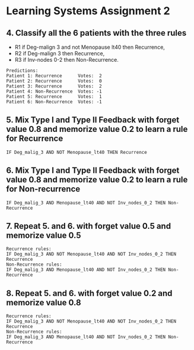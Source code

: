 # Learning Systems Assignment 2

## 4. Classify all the 6 patients with the three rules
- R1 if Deg-malign 3 and not Menopause lt40 then Recurrence,
- R2 if Deg-malign 3 then Recurrence,
- R3 if Inv-nodes 0-2 then Non-Recurrence.

```
Predictions:
Patient 1: Recurrence      Votes:  2
Patient 2: Recurrence      Votes:  0
Patient 3: Recurrence      Votes:  2
Patient 4: Non-Recurrence  Votes: -1
Patient 5: Recurrence      Votes:  1
Patient 6: Non-Recurrence  Votes: -1
```

## 5. Mix Type I and Type II Feedback with forget value 0.8 and memorize value 0.2 to learn a rule for Recurrence

```IF Deg_malig_3 AND NOT Menopause_lt40 THEN Recurrence```

## 6. Mix Type I and Type II Feedback with forget value 0.8 and memorize value 0.2 to learn a rule for Non-recurrence
```IF Deg_malig_3 AND Menopause_lt40 AND NOT Inv_nodes_0_2 THEN Non-Recurrence```

## 7. Repeat 5. and 6. with forget value 0.5 and memorize value 0.5
```
Recurrence rules:
IF Deg_malig_3 AND NOT Menopause_lt40 AND NOT Inv_nodes_0_2 THEN Recurrence
Non-Recurrence rules:
IF Deg_malig_3 AND Menopause_lt40 AND NOT Inv_nodes_0_2 THEN Non-Recurrence
```

## 8. Repeat 5. and 6. with forget value 0.2 and memorize value 0.8
```
Recurrence rules:
IF Deg_malig_3 AND NOT Menopause_lt40 AND NOT Inv_nodes_0_2 THEN Recurrence
Non-Recurrence rules:
IF Deg_malig_3 AND Menopause_lt40 AND NOT Inv_nodes_0_2 THEN Non-Recurrence
```


